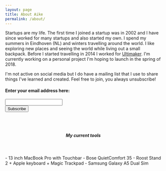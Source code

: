 ```yaml
---
layout: page
title: About Aike
permalink: /about/
---
```


Startups are my life. The first time I joined a startup was in 2002 and I have
since worked for many startups and also started my own. I spend my summers in
Eindhoven (NL) and winters travelling around the world. I like exploring new
places and seeing the world while living out a small backpack. Before I started
travelling in 2014 I worked for [Ultimaker](https://www.ultimaker.com). I'm
currently working on a personal project I'm hoping to launch in the spring of
2018.

I'm not active on social media but I do have a mailing list that I use to share
things I've learned and created. Feel free to join, you always unsubscribe!

<!-- Begin MailChimp Signup Form -->
<div id="mc_embed_signup">
<form action="https://aikedejongste.us16.list-manage.com/subscribe/post?u=5ec7e532415ef1123dfd7a19c&amp;id=e9c30a72d8" method="post" id="mc-embedded-subscribe-form" name="mc-embedded-subscribe-form" class="validate" target="_blank" novalidate>
  <div id="mc_embed_signup_scroll">
  <h4>Enter your email address here:</h4>
  <div class="mc-field-group">
  <input type="email" value="" name="EMAIL" class="required email" id="mce-EMAIL">
</div>
<div id="mce-responses" class="clear">
  <div class="response" id="mce-error-response" style="display:none"></div>
  <div class="response" id="mce-success-response" style="display:none"></div>
</div>    <!-- real people should not fill this in and expect good things - do not remove this or risk form bot signups-->
    <div style="position: absolute; left: -5000px;" aria-hidden="true"><input type="text" name="b_5ec7e532415ef1123dfd7a19c_e9c30a72d8" tabindex="-1" value=""></div>
    <div class="clear"><input type="submit" value="Subscribe" name="subscribe" id="mc-embedded-subscribe" class="button"></div>
    </div>
</form>
</div>
<!--End mc_embed_signup-->

<br>
<br>
  <header class="post-header">
    <h5 class="post-title">My current tools</h5>
  </header>
  - 13 inch MacBook Pro with Touchbar
  - Bose QuietComfort 35
  - Roost Stand 2 + Apple keyboard + Magic Trackpad
  - Samsung Galaxy A5 Dual Sim
